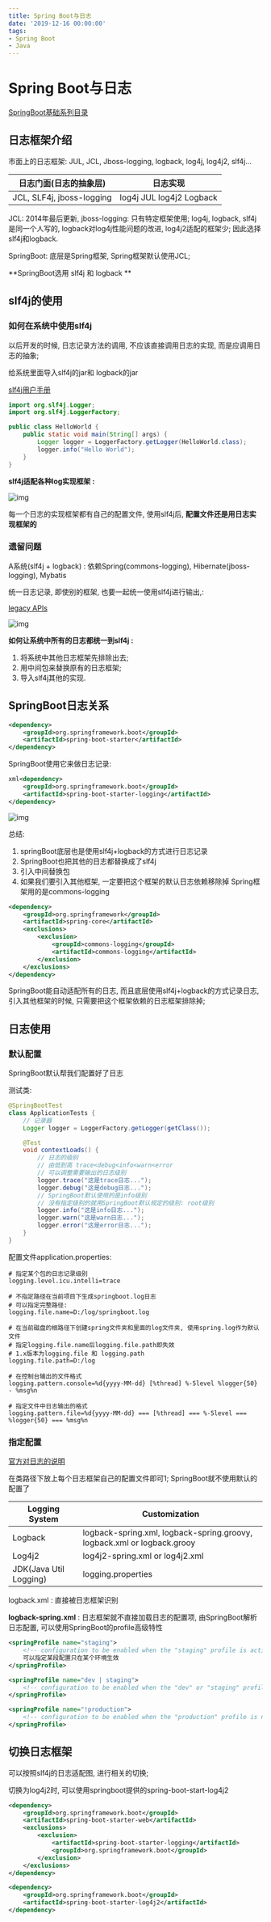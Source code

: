 ```yaml
---
title: Spring Boot与日志
date: '2019-12-16 00:00:00'
tags:
- Spring Boot
- Java
---
```


# Spring Boot与日志

[SpringBoot基础系列目录](spring-boot-table.md)

## 日志框架介绍

市面上的日志框架: JUL, JCL, Jboss-logging, logback, log4j, log4j2, slf4j...

| 日志门面(日志的抽象层)    | 日志实现                 |
| ------------------------- | ------------------------ |
| JCL, SLF4j, jboss-logging | log4j JUL log4j2 Logback |

JCL: 2014年最后更新, jboss-logging: 只有特定框架使用; log4j, logback, slf4j是同一个人写的, logback对log4j性能问题的改进, log4j2适配的框架少; 因此选择slf4j和logback.

SpringBoot: 底层是Spring框架, Spring框架默认使用JCL;

**SpringBoot选用 slf4j 和 logback **

## slf4j的使用

### 如何在系统中使用slf4j

以后开发的时候, 日志记录方法的调用, 不应该直接调用日志的实现, 而是应调用日志的抽象;

给系统里面导入slf4j的jar和 logback的jar

[slf4j用户手册](http://www.slf4j.org/manual.html)

```java
import org.slf4j.Logger;
import org.slf4j.LoggerFactory;

public class HelloWorld {
    public static void main(String[] args) {
        Logger logger = LoggerFactory.getLogger(HelloWorld.class);
        logger.info("Hello World");
    }
}
```

**slf4j适配各种log实现框架 :**

![img](https://gitee.com/swang-harbin/pic-bed/raw/master/images/2021/20210222011406.png)

每一个日志的实现框架都有自己的配置文件, 使用slf4j后, **配置文件还是用日志实现框架的**

### 遗留问题

A系统(slf4j + logback) : 依赖Spring(commons-logging), Hibernate(jboss-logging), Mybatis

统一日志记录, 即使别的框架, 也要一起统一使用slf4j进行输出,:

[legacy APIs](http://www.slf4j.org/legacy.html)

![img](https://gitee.com/swang-harbin/pic-bed/raw/master/images/2021/20210222011804.png)

**如何让系统中所有的日志都统一到slf4j :**

1. 将系统中其他日志框架先排除出去;
2. 用中间包来替换原有的日志框架;
3. 导入slf4j其他的实现.

## SpringBoot日志关系

```xml
<dependency>
    <groupId>org.springframework.boot</groupId>
    <artifactId>spring-boot-starter</artifactId>
</dependency>
```

SpringBoot使用它来做日志记录:

```xml
xml<dependency>
    <groupId>org.springframework.boot</groupId>
    <artifactId>spring-boot-starter-logging</artifactId>
</dependency>
```

![img](https://gitee.com/swang-harbin/pic-bed/raw/master/images/2021/20210222012013.png)

总结:

1. springBoot底层也是使用slf4j+logback的方式进行日志记录
2. SpringBoot也把其他的日志都替换成了slf4j
3. 引入中间替换包
4. 如果我们要引入其他框架, 一定要把这个框架的默认日志依赖移除掉 Spring框架用的是commons-logging

```xml
<dependency>
    <groupId>org.springframework</groupId>
    <artifactId>spring-core</artifactId>
    <exclusions>
        <exclusion>
            <groupId>commons-logging</groupId>
            <artifactId>commons-logging</artifactId>
        </exclusion>
    </exclusions>
</dependency>
```

SpringBoot能自动适配所有的日志, 而且底层使用slf4j+logback的方式记录日志, 引入其他框架的时候, 只需要把这个框架依赖的日志框架排除掉;

## 日志使用

### 默认配置

SpringBoot默认帮我们配置好了日志

测试类:

```java
@SpringBootTest
class ApplicationTests {
    // 记录器
    Logger logger = LoggerFactory.getLogger(getClass());

    @Test
    void contextLoads() {
        // 日志的级别
        // 由低到高 trace<debug<info<warn<error
        // 可以调整需要输出的日志级别
        logger.trace("这是trace日志...");
        logger.debug("这是debug日志...");
        // SpringBoot默认使用的是info级别
        // 没有指定级别的就用SpringBoot默认规定的级别: root级别
        logger.info("这是info日志...");
        logger.warn("这是warn日志...");
        logger.error("这是error日志...");
    }
}
```

配置文件application.properties:

```properties
# 指定某个包的日志记录级别
logging.level.icu.intelli=trace

# 不指定路径在当前项目下生成springboot.log日志
# 可以指定完整路径:
logging.file.name=D:/log/springboot.log

# 在当前磁盘的根路径下创建spring文件夹和里面的log文件夹, 使用spring.log作为默认文件
# 指定logging.file.name后logging.file.path即失效
# 1.x版本为logging.file 和 logging.path
logging.file.path=D:/log

# 在控制台输出的文件格式
logging.pattern.console=%d{yyyy-MM-dd} [%thread] %-5level %logger{50} - %msg%n

# 指定文件中日志输出的格式
logging.pattern.file=%d{yyyy-MM-dd} === [%thread] === %-5level === %logger{50} === %msg%n
```

### 指定配置

[官方对日志的说明](https://docs.spring.io/spring-boot/docs/2.2.2.RELEASE/reference/html/spring-boot-features.html#boot-features-logging)

在类路径下放上每个日志框架自己的配置文件即可1; SpringBoot就不使用默认的配置了

| Logging System         | Customization                                                |
| ---------------------- | ------------------------------------------------------------ |
| Logback                | logback-spring.xml, logback-spring.groovy, logback.xml or logback.grooy |
| Log4j2                 | log4j2-spring.xml or log4j2.xml                              |
| JDK(Java Util Logging) | logging.properties                                           |

logback.xml : 直接被日志框架识别

**logback-spring.xml** : 日志框架就不直接加载日志的配置项, 由SpringBoot解析日志配置, 可以使用SpringBoot的profile高级特性

```xml
<springProfile name="staging">
    <!-- configuration to be enabled when the "staging" profile is active -->
    可以指定某段配置只在某个环境生效
</springProfile>

<springProfile name="dev | staging">
    <!-- configuration to be enabled when the "dev" or "staging" profiles are active -->
</springProfile>

<springProfile name="!production">
    <!-- configuration to be enabled when the "production" profile is not active -->
</springProfile>
```

## 切换日志框架

可以按照slf4j的日志适配图, 进行相关的切换;

切换为log4j2时, 可以使用springboot提供的spring-boot-start-log4j2

```xml
<dependency>
    <groupId>org.springframework.boot</groupId>
    <artifactId>spring-boot-starter-web</artifactId>
    <exclusions>
        <exclusion>
            <artifactId>spring-boot-starter-logging</artifactId>
            <groupId>org.springframework.boot</groupId>
        </exclusion>
    </exclusions>
</dependency>

<dependency>
    <groupId>org.springframework.boot</groupId>
    <artifactId>spring-boot-starter-log4j2</artifactId>
</dependency>
```
